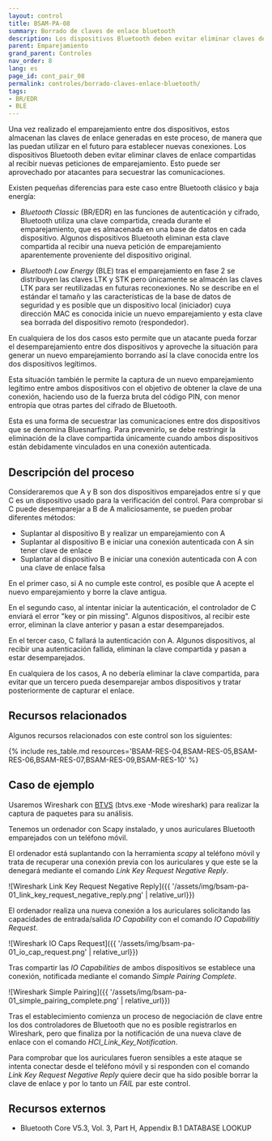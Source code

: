 ```yaml
---
layout: control
title: BSAM-PA-08
summary: Borrado de claves de enlace bluetooth
description: Los dispositivos Bluetooth deben evitar eliminar claves de enlace compartidas al recibir nuevas peticiones de emparejamiento. Esto puede ser aprovechado por atacantes para secuestrar las comunicaciones.
parent: Emparejamiento
grand_parent: Controles
nav_order: 8
lang: es
page_id: cont_pair_08
permalink: controles/borrado-claves-enlace-bluetooth/
tags:
- BR/EDR
- BLE
---
```


Una vez realizado el emparejamiento entre dos dispositivos, estos almacenan las claves de enlace generadas en este proceso, de manera que las puedan utilizar en el futuro para establecer nuevas conexiones.
Los dispositivos Bluetooth deben evitar eliminar claves de enlace compartidas al recibir nuevas peticiones de emparejamiento. Esto puede ser aprovechado por atacantes para secuestrar las comunicaciones.

Existen pequeñas diferencias para este caso entre Bluetooth clásico y baja energía:

* _Bluetooth Classic_ (BR/EDR) en las funciones de autenticación y cifrado, Bluetooth utiliza una clave compartida, creada durante el emparejamiento, que es almacenada en una base de datos en cada dispositivo. Algunos dispositivos Bluetooth eliminan esta clave compartida al recibir una nueva petición de emparejamiento aparentemente proveniente del dispositivo original.

* _Bluetooth Low Energy_ (BLE) tras el emparejamiento en fase 2 se distribuyen las claves LTK y STK pero únicamente se almacén las claves LTK para ser reutilizadas en futuras reconexiones. No se describe en el estándar el tamaño y las características de la base de datos de seguridad y es posible que un dispositivo local (iniciador) cuya dirección MAC es conocida inicie un nuevo emparejamiento y esta clave sea borrada del dispositivo remoto (respondedor).

En cualquiera de los dos casos esto permite que un atacante pueda forzar el desemparejamiento entre dos dispositivos y aproveche la situación para generar un nuevo emparejamiento borrando así la clave conocida entre los dos dispositivos legítimos. 

Esta situación también le permite la captura de un nuevo emparejamiento legítimo entre ambos dispositivos con el objetivo de obtener la clave de una conexión, haciendo uso de la fuerza bruta del código PIN, con menor entropía que otras partes del cifrado de Bluetooth.

Esta es una forma de secuestrar las comunicaciones entre dos dispositivos que se denomina Bluesnarfing. Para prevenirlo, se debe restringir la eliminación de la clave compartida únicamente cuando ambos dispositivos están debidamente vinculados en una conexión autenticada.


## Descripción del proceso

Consideraremos que A y B son dos dispositivos emparejados entre sí y que C es un dispositivo usado para la verificación del control. Para comprobar si C puede desemparejar a B de A maliciosamente, se pueden probar diferentes métodos:

* Suplantar al dispositivo B y realizar un emparejamiento con A
* Suplantar al dispositivo B e iniciar una conexión autenticada con A sin tener clave de enlace
* Suplantar al dispositivo B e iniciar una conexión autenticada con A con una clave de enlace falsa

En el primer caso, si A no cumple este control, es posible que A acepte el nuevo emparejamiento y borre la clave antigua.

En el segundo caso, al intentar iniciar la autenticación, el controlador de C enviará el error "key or pin missing". Algunos dispositivos, al recibir este error, eliminan la clave anterior y pasan a estar desemparejados.

En el tercer caso, C fallará la autenticación con A. Algunos dispositivos, al recibir una autenticación fallida, eliminan la clave compartida y pasan a estar desemparejados.

En cualquiera de los casos, A no debería eliminar la clave compartida, para evitar que un tercero pueda desemparejar ambos dispositivos y tratar posteriormente de capturar el enlace.


## Recursos relacionados

Algunos recursos relacionados con este control son los siguientes:

{% include res_table.md resources='BSAM-RES-04,BSAM-RES-05,BSAM-RES-06,BSAM-RES-07,BSAM-RES-09,BSAM-RES-10' %}

## Caso de ejemplo

Usaremos Wireshark con [BTVS](https://learn.microsoft.com/es-es/windows-hardware/drivers/bluetooth/testing-btp-tools-btvs) (btvs.exe -Mode wireshark) para realizar la captura de paquetes para su análisis. 

Tenemos un ordenador con Scapy instalado, y unos auriculares Bluetooth emparejados con un teléfono móvil.

El ordenador está suplantando con la herramienta _scapy_ al teléfono móvil y trata de recuperar una conexión previa con los auriculares y que este se la denegará mediante el comando _Link Key Request Negative Reply_.

![Wireshark Link Key Request Negative Reply]({{ '/assets/img/bsam-pa-01_link_key_request_negative_reply.png' | relative_url}})

El ordenador realiza una nueva conexión a los auriculares solicitando las capacidades de entrada/salida _IO Capability_ con el comando _IO Capabilitiy Request_.

![Wireshark IO Caps Request]({{ '/assets/img/bsam-pa-01_io_cap_request.png' | relative_url}})

Tras compartir las _IO Capabilities_ de ambos dispositivos se establece una conexión, notificada mediante el comando _Simple Pairing Complete_.

![Wireshark Simple Pairing]({{ '/assets/img/bsam-pa-01_simple_pairing_complete.png' | relative_url}})

Tras el establecimiento comienza un proceso de negociación de clave entre los dos controladores de Bluetooth que no es posible registrarlos en Wireshark, pero que finaliza por la notificación de una nueva clave de enlace con el comando _HCI\_Link\_Key\_Notification_.

Para comprobar que los auriculares fueron sensibles a este ataque se intenta conectar desde el teléfono móvil y si responden con el comando _Link Key Request Negative Reply_ quiere decir que ha sido posible borrar la clave de enlace y por lo tanto un _FAIL_ par este control.


## Recursos externos

* Bluetooth Core V5.3, Vol. 3, Part H, Appendix B.1 DATABASE LOOKUP